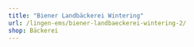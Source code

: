 ```yaml
---
title: "Biener Landbäckerei Wintering"
url: /lingen-ems/biener-landbaeckerei-wintering-2/
shop: Bäckerei
---
```

